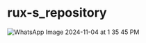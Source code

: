 # rux-s_repository
![WhatsApp Image 2024-11-04 at 1 35 45 PM](https://github.com/user-attachments/assets/a5c38c7e-1ce6-45f8-a7d5-6e1d4413834e)
